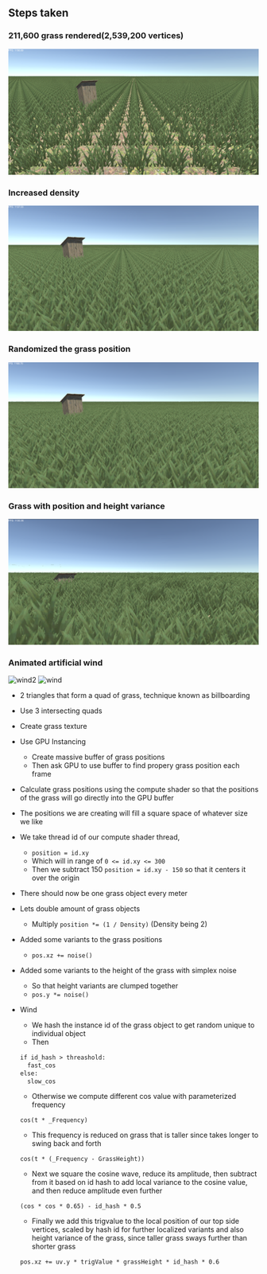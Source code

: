 ## Steps taken

### 211,600 grass rendered(2,539,200 vertices)

![grass1](../images\grass1.png)

### Increased density

![grass2](../images/grass2.png)

### Randomized the grass position

![grass3](../images/grass3.png)

### Grass with position and height variance

![grass4](../images/grass4.png)

### Animated artificial wind

![wind2](../images/wind2.gif)
![wind](../images/wind.gif)

- 2 triangles that form a quad of grass, technique known as billboarding

- Use 3 intersecting quads

- Create grass texture

- Use GPU Instancing
  - Create massive buffer of grass positions
  - Then ask GPU to use buffer to find propery grass position each frame

- Calculate grass positions using the compute shader so that the positions of the grass will go directly into the GPU buffer

- The positions we are creating will fill a square space of whatever size we like

- We take thread id of our compute shader thread, 
  - `position = id.xy`
  - Which will in range of `0 <= id.xy <= 300`
  - Then we subtract 150 `position = id.xy - 150` so that it centers it over the origin

- There should now be one grass object every meter

- Lets double amount of grass objects
  - Multiply `position *= (1 / Density)` (Density being 2)

- Added some variants to the grass positions
  - `pos.xz += noise()`

- Added some variants to the height of the grass with simplex noise
  - So that height variants are clumped together
  - `pos.y *= noise()`

- Wind
  - We hash the instance id of the grass object to get random unique to individual object
  - Then 
  ```
  if id_hash > threashold:
    fast_cos
  else:
    slow_cos
  ```
  - Otherwise we compute different cos value with parameterized frequency
  ```
  cos(t * _Frequency)
  ```
  - This frequency is reduced on grass that is taller since takes longer to swing back and forth
  ```
  cos(t * (_Frequency - GrassHeight))
  ```
  - Next we square the cosine wave, reduce its amplitude, then subtract from it based on id hash to add local variance to the cosine value, and then reduce amplitude even further
  ```
  (cos * cos * 0.65) - id_hash * 0.5
  ```
  - Finally we add this trigvalue to the local position of our top side vertices, scaled by hash id for further localized variants and also height variance of the grass, since taller grass sways further than shorter grass
  ```
  pos.xz += uv.y * trigValue * grassHeight * id_hash * 0.6
  ```